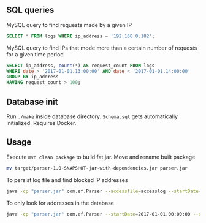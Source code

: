 ## SQL queries

MySQL query to find requests made by a given IP
```SQL
SELECT * FROM logs WHERE ip_address = '192.168.0.182';
```

MySQL query to find IPs that mode more than a certain number of requests for a given time period
```SQL
SELECT ip_address, count(*) AS request_count FROM logs
WHERE date > '2017-01-01.13:00:00' AND date < '2017-01-01.14:00:00'
GROUP BY ip_address
HAVING request_count > 100;
```

## Database init

Run `./make` inside database directory. `Schema.sql` gets automatically initialized. Requires Docker. 


## Usage

Execute `mvn clean package` to build fat jar.
Move and rename built package
```bash
mv target/parser-1.0-SNAPSHOT-jar-with-dependencies.jar parser.jar
```

To persist log file and find blocked IP addresses
```bash
java -cp "parser.jar" com.ef.Parser --accessfile=accesslog --startDate=2017-01-01.00:00:00 --duration=daily --threshold=500
```

To only look for addresses in the database
```bash
java -cp "parser.jar" com.ef.Parser --startDate=2017-01-01.00:00:00 --duration=daily --threshold=500
```
